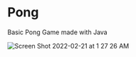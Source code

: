 # Pong

Basic Pong Game made with Java


![Screen Shot 2022-02-21 at 1 27 26 AM](https://user-images.githubusercontent.com/47117192/154908198-a3e6ebbf-f562-41ed-9ce7-f5780ab5bfc6.png)
